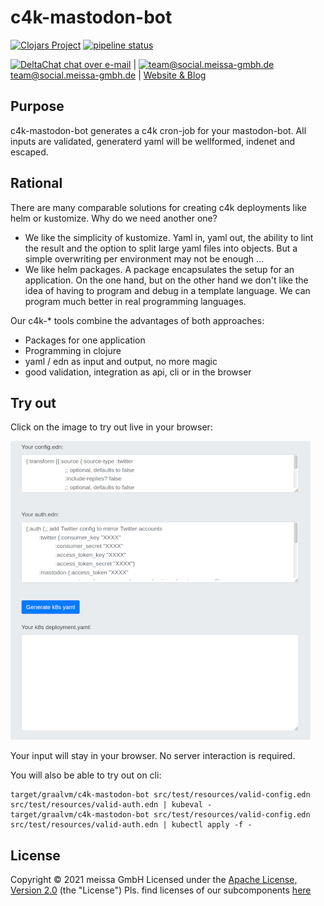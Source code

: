 # c4k-mastodon-bot
[![Clojars Project](https://img.shields.io/clojars/v/dda/c4k-mastodon-bot.svg)](https://clojars.org/dda/c4k-mastodon-bot) [![pipeline status](https://gitlab.com/domaindrivenarchitecture/c4k-mastodon-bot/badges/master/pipeline.svg)](https://gitlab.com/domaindrivenarchitecture/c4k-mastodon-bot/-/commits/master) 

[<img src="https://domaindrivenarchitecture.org/img/delta-chat.svg" width=20 alt="DeltaChat"> chat over e-mail](mailto:buero@meissa-gmbh.de?subject=community-chat) | [<img src="https://meissa-gmbh.de/img/community/Mastodon_Logotype.svg" width=20 alt="team@social.meissa-gmbh.de"> team@social.meissa-gmbh.de](https://social.meissa-gmbh.de/@team) | [Website & Blog](https://domaindrivenarchitecture.org)

## Purpose

c4k-mastodon-bot generates a c4k cron-job for your mastodon-bot. All inputs are validated, generaterd yaml will be wellformed, indenet and escaped.

## Rational

There are many comparable solutions for creating c4k deployments like helm or kustomize. Why do we need another one?
* We like the simplicity of kustomize. Yaml in, yaml out, the ability to lint the result and the option to split large yaml files into objects. But a simple overwriting per environment may not be enough ...
* We like helm packages. A package encapsulates the setup for an application. On the one hand, but on the other hand we don't like the idea of having to program and debug in a template language. We can program much better in real programming languages.

Our c4k-* tools combine the advantages of both approaches:
* Packages for one application
* Programming in clojure
* yaml / edn as input and output, no more magic
* good validation, integration as api, cli or in the browser

## Try out

Click on the image to try out live in your browser:

[![Try it out](/doc/tryItOut.png "Try out yourself")](https://domaindrivenarchitecture.org/pages/dda-provision/c4k-mastodon-bot/)

Your input will stay in your browser. No server interaction is required.

You will also be able to try out on cli:
```
target/graalvm/c4k-mastodon-bot src/test/resources/valid-config.edn src/test/resources/valid-auth.edn | kubeval -
target/graalvm/c4k-mastodon-bot src/test/resources/valid-config.edn src/test/resources/valid-auth.edn | kubectl apply -f -
```

## License

Copyright © 2021 meissa GmbH
Licensed under the [Apache License, Version 2.0](LICENSE) (the "License")
Pls. find licenses of our subcomponents [here](doc/SUBCOMPONENT_LICENSE)
